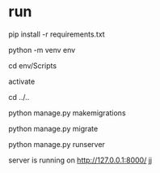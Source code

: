 # run 
pip install -r requirements.txt

python -m venv env

cd env/Scripts

activate

cd ../..

python manage.py makemigrations

python manage.py migrate

python manage.py runserver

server is running on http://127.0.0.1:8000/
jj